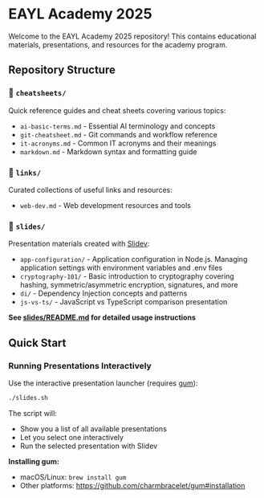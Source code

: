 # EAYL Academy 2025

Welcome to the EAYL Academy 2025 repository! This contains educational materials, presentations, and resources for the academy program.

## Repository Structure

### 📁 `cheatsheets/`
Quick reference guides and cheat sheets covering various topics:
- `ai-basic-terms.md` - Essential AI terminology and concepts
- `git-cheatsheet.md` - Git commands and workflow reference
- `it-acronyms.md` - Common IT acronyms and their meanings
- `markdown.md` - Markdown syntax and formatting guide

### 📁 `links/`
Curated collections of useful links and resources:
- `web-dev.md` - Web development resources and tools

### 📁 `slides/`
Presentation materials created with [Slidev](https://sli.dev/):
- `app-configuration/` - Application configuration in Node.js. Managing application settings with environment variables and .env files
- `cryptography-101/` - Basic introduction to cryptography covering hashing, symmetric/asymmetric encryption, signatures, and more
- `di/` - Dependency Injection concepts and patterns
- `js-vs-ts/` - JavaScript vs TypeScript comparison presentation

**See [slides/README.md](slides/README.md) for detailed usage instructions**

## Quick Start

### Running Presentations Interactively

Use the interactive presentation launcher (requires [gum](https://github.com/charmbracelet/gum)):

```bash
./slides.sh
```

The script will:
- Show you a list of all available presentations
- Let you select one interactively
- Run the selected presentation with Slidev

**Installing gum:**
- macOS/Linux: `brew install gum`
- Other platforms: https://github.com/charmbracelet/gum#installation

